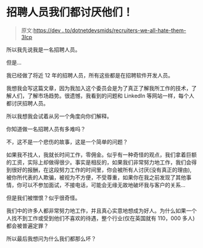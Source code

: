 # 招聘人员我们都讨厌他们！

> 原文:[https://dev . to/dotnetdevsmids/recruiters-we-all-hate-them-3lcp](https://dev.to/dotnetdevsmids/recruiters-we-all-hate-them-3lcp)

所以我先说我是一名招聘人员。

但是...

我已经做了将近 12 年的招聘人员，所有这些都是在招聘软件开发人员。

我想我会写这篇文章，因为我加入这个委员会是为了真正了解我所工作的技术，了解人们，了解市场趋势。很遗憾，我看到的问题和 LinkedIn 等网站一样，每个人都讨厌招聘人员。

所以我想我会试着从另一个角度向你们解释。

你知道做一名招聘人员有多难吗？

不，这不是一个悲伤的故事，这是一个简单的问题？

如果我不找人，我就长时间工作，零佣金。似乎有一种奇怪的观点，我们拿着巨额的工资，实际上却做得很少。事实是相反的，如果我们非常努力地工作，我们会得到很好的报酬，在这段努力工作的时间里，你会被所有人讨厌(没有真正的理由),被你所代表的人欺骗，被视为不方便，不受尊重，如果你在我之前发现了其他事情，你可以不参加面试，不接电话，可能会无缘无故地破坏我与客户的关系...

但是我们被憎恨？似乎很奇怪。

我们中的许多人都非常努力地工作，并且真心实意地想成为好人。为什么如果一个人找不到工作或受到他们不喜欢的待遇，整个行业(仅在英国就有 110，000 多人)都会被普遍定罪？

所以最后我想问为什么我们都那么坏？